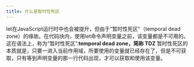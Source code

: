 ```yaml
---
title: 什么是暂时性死区
---
```


let在JavaScript运行时中也会被提升，但由于“暂时性死区”（temporal dead zone）的缘故。在代码块内，使用let命令声明变量之前，该变量都是不可用的。这在语法上，称为“暂时性死区”.**temporal dead zone，简称 TDZ**
暂时性死区的本质就是，只要一进入当前作用域，所要使用的变量就已经存在了，但是不可获取，只有等到声明变量的那一行代码出现，才可以获取和使用该变量。